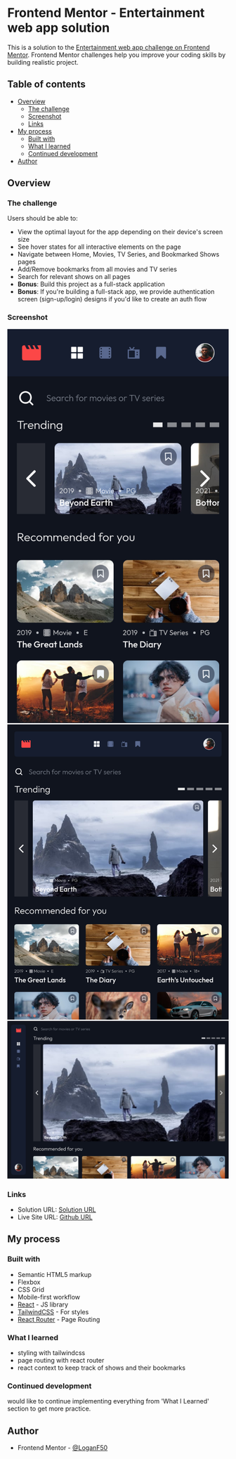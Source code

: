 # Frontend Mentor - Entertainment web app solution

This is a solution to the [Entertainment web app challenge on Frontend Mentor](https://www.frontendmentor.io/challenges/entertainment-web-app-J-UhgAW1X). Frontend Mentor challenges help you improve your coding skills by building realistic project.

## Table of contents

- [Overview](#overview)
  - [The challenge](#the-challenge)
  - [Screenshot](#screenshot)
  - [Links](#links)
- [My process](#my-process)
  - [Built with](#built-with)
  - [What I learned](#what-i-learned)
  - [Continued development](#continued-development)
- [Author](#author)

## Overview

### The challenge

Users should be able to:

- View the optimal layout for the app depending on their device's screen size
- See hover states for all interactive elements on the page
- Navigate between Home, Movies, TV Series, and Bookmarked Shows pages
- Add/Remove bookmarks from all movies and TV series
- Search for relevant shows on all pages
- **Bonus**: Build this project as a full-stack application
- **Bonus**: If you're building a full-stack app, we provide authentication screen (sign-up/login) designs if you'd like to create an auth flow

### Screenshot

![](./public/screenshots/mobile.png)
![](./public/screenshots/tablet.png)
![](./public/screenshots/desktop.png)

### Links

- Solution URL: [Solution URL](https://www.frontendmentor.io/solutions/responsive-entertainment-web-app-using-grid-n4Mi-mX7PF)
- Live Site URL: [Github URL](https://loganf50.github.io/entertainment-web-app)

## My process

### Built with

- Semantic HTML5 markup
- Flexbox
- CSS Grid
- Mobile-first workflow
- [React](https://reactjs.org/) - JS library
- [TailwindCSS](https://tailwindcss.com) - For styles
- [React Router](https://reactrouter.com) - Page Routing

### What I learned

- styling with tailwindcss
- page routing with react router
- react context to keep track of shows and their bookmarks

### Continued development

would like to continue implementing everything from 'What I Learned' section to get more practice.

## Author

- Frontend Mentor - [@LoganF50](https://www.frontendmentor.io/profile/LoganF50)
